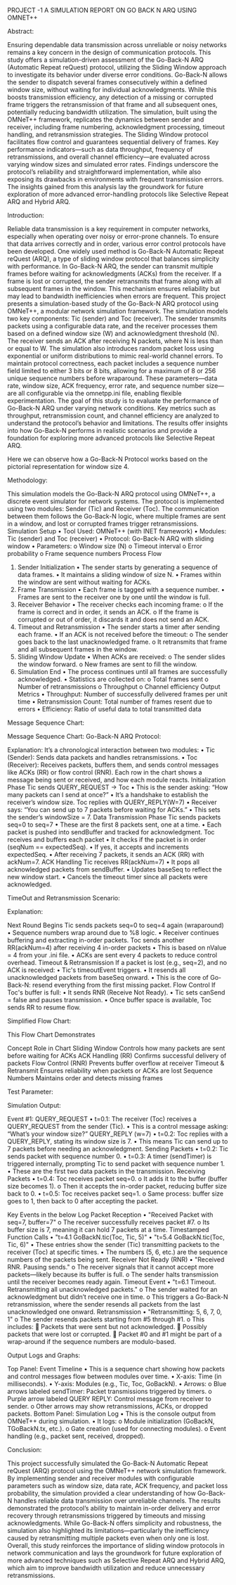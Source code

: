 PROJECT -1
A SIMULATION REPORT ON GO BACK N ARQ USING OMNET++

Abstract:

Ensuring dependable data transmission across unreliable or noisy networks remains a key concern in the design of communication protocols. This study offers a simulation-driven assessment of the Go-Back-N ARQ (Automatic Repeat reQuest) protocol, utilizing the Sliding Window approach to investigate its behavior under diverse error conditions. Go-Back-N allows the sender to dispatch several frames consecutively within a defined window size, without waiting for individual acknowledgments. While this boosts transmission efficiency, any detection of a missing or corrupted frame triggers the retransmission of that frame and all subsequent ones, potentially reducing bandwidth utilization.
The simulation, built using the OMNeT++ framework, replicates the dynamics between sender and receiver, including frame numbering, acknowledgment processing, timeout handling, and retransmission strategies. The Sliding Window protocol facilitates flow control and guarantees sequential delivery of frames. Key performance indicators—such as data throughput, frequency of retransmissions, and overall channel efficiency—are evaluated across varying window sizes and simulated error rates.
Findings underscore the protocol’s reliability and straightforward implementation, while also exposing its drawbacks in environments with frequent transmission errors. The insights gained from this analysis lay the groundwork for future exploration of more advanced error-handling protocols like Selective Repeat ARQ and Hybrid ARQ.

Introduction:

Reliable data transmission is a key requirement in computer networks, especially when operating over noisy or error-prone channels. To ensure that data arrives correctly and in order, various error control protocols have been developed. One widely used method is Go-Back-N Automatic Repeat reQuest (ARQ), a type of sliding window protocol that balances simplicity with performance.
In Go-Back-N ARQ, the sender can transmit multiple frames before waiting for acknowledgments (ACKs) from the receiver. If a frame is lost or corrupted, the sender retransmits that frame along with all subsequent frames in the window. This mechanism ensures reliability but may lead to bandwidth inefficiencies when errors are frequent.
This project presents a simulation-based study of the Go-Back-N ARQ protocol using OMNeT++, a modular network simulation framework. The simulation models two key components: Tic (sender) and Toc (receiver). The sender transmits packets using a configurable data rate, and the receiver processes them based on a defined window size (W) and acknowledgment threshold (N). The receiver sends an ACK after receiving N packets, where N is less than or equal to W. The simulation also introduces random packet loss using exponential or uniform distributions to mimic real-world channel errors.
To maintain protocol correctness, each packet includes a sequence number field limited to either 3 bits or 8 bits, allowing for a maximum of 8 or 256 unique sequence numbers before wraparound. These parameters—data rate, window size, ACK frequency, error rate, and sequence number size—are all configurable via the omnetpp.ini file, enabling flexible experimentation.
The goal of this study is to evaluate the performance of Go-Back-N ARQ under varying network conditions. Key metrics such as throughput, retransmission count, and channel efficiency are analyzed to understand the protocol’s behavior and limitations. The results offer insights into how Go-Back-N performs in realistic scenarios and provide a foundation for exploring more advanced protocols like Selective Repeat ARQ.

Here we can observe how a Go-Back-N Protocol works based on the pictorial representation for window size 4.

 


Methodology:

This simulation models the Go-Back-N ARQ protocol using OMNeT++, a discrete event simulator for network systems. The protocol is implemented using two modules: Sender (Tic) and Receiver (Toc). The communication between them follows the Go-Back-N logic, where multiple frames are sent in a window, and lost or corrupted frames trigger retransmissions.
Simulation Setup
•	Tool Used: OMNeT++ (with INET framework)
•	Modules: Tic (sender) and Toc (receiver)
•	Protocol: Go-Back-N ARQ with sliding window
•	Parameters:
o	Window size (N)
o	Timeout interval
o	Error probability
o	Frame sequence numbers
Process Flow
1. Sender Initialization
•	The sender starts by generating a sequence of data frames.
•	It maintains a sliding window of size N.
•	Frames within the window are sent without waiting for ACKs.
2. Frame Transmission
•	Each frame is tagged with a sequence number.
•	Frames are sent to the receiver one by one until the window is full.
3. Receiver Behavior
•	The receiver checks each incoming frame:
o	If the frame is correct and in order, it sends an ACK.
o	If the frame is corrupted or out of order, it discards it and does not send an ACK.
4. Timeout and Retransmission
•	The sender starts a timer after sending each frame.
•	If an ACK is not received before the timeout:
o	The sender goes back to the last unacknowledged frame.
o	It retransmits that frame and all subsequent frames in the window.
5. Sliding Window Update
•	When ACKs are received:
o	The sender slides the window forward.
o	New frames are sent to fill the window.
6. Simulation End
•	The process continues until all frames are successfully acknowledged.
•	Statistics are collected on:
o	Total frames sent
o	Number of retransmissions
o	Throughput
o	Channel efficiency
Output Metrics
•	Throughput: Number of successfully delivered frames per unit time
•	Retransmission Count: Total number of frames resent due to errors
•	Efficiency: Ratio of useful data to total transmitted data

Message Sequence Chart:

Message Sequence Chart: Go-Back-N ARQ Protocol:

 
Explanation:
It’s a chronological interaction between two modules:
•	Tic (Sender): Sends data packets and handles retransmissions.
•	Toc (Receiver): Receives packets, buffers them, and sends control messages like ACKs (RR) or flow control (RNR).
Each row in the chart shows a message being sent or received, and how each module reacts.
Initialization Phase
Tic sends QUERY_REQUEST → Toc
•	This is the sender asking: “How many packets can I send at once?”
•	It’s a handshake to establish the receiver’s window size.
Toc replies with QUERY_REPLY(W=7)
•	Receiver says: “You can send up to 7 packets before waiting for ACKs.”
•	This sets the sender’s windowSize = 7.
Data Transmission Phase
Tic sends packets seq=0 to seq=7
•	These are the first 8 packets sent, one at a time.
•	Each packet is pushed into sendBuffer and tracked for acknowledgment.
Toc receives and buffers each packet
•	It checks if the packet is in order (seqNum == expectedSeq).
•	If yes, it accepts and increments expectedSeq.
•	After receiving 7 packets, it sends an ACK (RR) with ackNum=7.
ACK Handling
Tic receives RR(ackNum=7)
•	It pops all acknowledged packets from sendBuffer.
•	Updates baseSeq to reflect the new window start.
•	Cancels the timeout timer since all packets were acknowledged.

TimeOut and Retransmission Scenario:

 

Explanation:

Next Round Begins
Tic sends packets seq=0 to seq=4 again (wraparound)
•	Sequence numbers wrap around due to %8 logic.
•	Receiver continues buffering and extracting in-order packets.
Toc sends another RR(ackNum=4) after receiving 4 in-order packets
•	This is based on nValue = 4 from your .ini file.
•	ACKs are sent every 4 packets to reduce control overhead.
Timeout & Retransmission
If a packet is lost (e.g., seq=2), and no ACK is received:
•	Tic's timeoutEvent triggers.
•	It resends all unacknowledged packets from baseSeq onward.
•	This is the core of Go-Back-N: resend everything from the first missing packet.
Flow Control
If Toc's buffer is full:
•	It sends RNR (Receive Not Ready).
•	Tic sets canSend = false and pauses transmission.
•	Once buffer space is available, Toc sends RR to resume flow.

Simplified Flow Chart:

 

This Flow Chart Demonstrates

Concept	Role in Chart
Sliding Window	Controls how many packets are sent before waiting for ACKs
ACK Handling (RR)	Confirms successful delivery of packets
Flow Control (RNR)	Prevents buffer overflow at receiver
Timeout & Retransmit	Ensures reliability when packets or ACKs are lost
Sequence Numbers	Maintains order and detects missing frames







Test Parameter:

 

Simulation Output:

 



Event #1: QUERY_REQUEST
•	t=0.1: The receiver (Toc) receives a QUERY_REQUEST from the sender (Tic).
•	This is a control message asking: “What’s your window size?”
QUERY_REPLY (w=7)
•	t=0.2: Toc replies with a QUERY_REPLY, stating its window size is 7.
•	This means Tic can send up to 7 packets before needing an acknowledgment.
Sending Packets
•	t=0.2: Tic sends packet with sequence number 0.
•	t=0.3: A timer (sendTimer) is triggered internally, prompting Tic to send packet with sequence number 1.
•	These are the first two data packets in the transmission.
Receiving Packets
•	t=0.4: Toc receives packet seq=0.
o	It adds it to the buffer (buffer size becomes 1).
o	Then it accepts the in-order packet, reducing buffer size back to 0.
•	t=0.5: Toc receives packet seq=1.
o	Same process: buffer size goes to 1, then back to 0 after accepting the packet.

 


Key Events in the below Log
Packet Reception
•	"Received Packet with seq=7, buffer=7"
o	The receiver successfully receives packet #7.
o	Its buffer size is 7, meaning it can hold 7 packets at a time.
Timestamped Function Calls
•	"t=4.1 GoBackN.tic(Toc, Tic, 5)"
•	"t=5.4 GoBackN.tic(Toc, Tic, 6)"
•	These entries show the sender (Tic) transmitting packets to the receiver (Toc) at specific times.
•	The numbers (5, 6, etc.) are the sequence numbers of the packets being sent.
Receiver Not Ready (RNR)
•	"Received RNR. Pausing sends."
o	The receiver signals that it cannot accept more packets—likely because its buffer is full.
o	The sender halts transmission until the receiver becomes ready again.
Timeout Event
•	"t=6.1 Timeout. Retransmitting all unacknowledged packets."
o	The sender waited for an acknowledgment but didn’t receive one in time.
o	This triggers a Go-Back-N retransmission, where the sender resends all packets from the last unacknowledged one onward.
Retransmission
•	"Retransmitting: 5, 6, 7, 0, 1"
o	The sender resends packets starting from #5 through #1.
o	This includes:
	Packets that were sent but not acknowledged.
	Possibly packets that were lost or corrupted.
	Packet #0 and #1 might be part of a wrap-around if the sequence numbers are modulo-based.

 

Output Logs and Graphs:

 

Top Panel: Event Timeline
•	This is a sequence chart showing how packets and control messages flow between modules over time.
•	X-axis: Time (in milliseconds).
•	Y-axis: Modules (e.g., Tic, Toc, GoBackN).
•	Arrows:
o	Blue arrows labeled sendTimer: Packet transmissions triggered by timers.
o	Purple arrow labeled QUERY REPLY: Control message from receiver to sender.
o	Other arrows may show retransmissions, ACKs, or dropped packets.
Bottom Panel: Simulation Log
•	This is the console output from OMNeT++ during simulation.
•	It logs:
o	Module initialization (GoBackN, TGoBackN.tx, etc.).
o	Gate creation (used for connecting modules).
o	Event handling (e.g., packet sent, received, dropped).

Conclusion:

This project successfully simulated the Go-Back-N Automatic Repeat reQuest (ARQ) protocol using the OMNeT++ network simulation framework. By implementing sender and receiver modules with configurable parameters such as window size, data rate, ACK frequency, and packet loss probability, the simulation provided a clear understanding of how Go-Back-N handles reliable data transmission over unreliable channels.
The results demonstrated the protocol’s ability to maintain in-order delivery and error recovery through retransmissions triggered by timeouts and missing acknowledgments. While Go-Back-N offers simplicity and robustness, the simulation also highlighted its limitations—particularly the inefficiency caused by retransmitting multiple packets even when only one is lost.
Overall, this study reinforces the importance of sliding window protocols in network communication and lays the groundwork for future exploration of more advanced techniques such as Selective Repeat ARQ and Hybrid ARQ, which aim to improve bandwidth utilization and reduce unnecessary retransmissions.












































